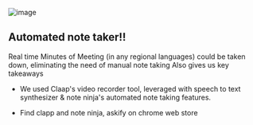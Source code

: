 ![image](https://github.com/user-attachments/assets/e33308fe-6b2e-449b-a399-11d5ae04a745)


Automated note taker‼️
-
Real time Minutes of Meeting (in any regional languages) could be taken down, eliminating the need of manual note taking
Also gives us key takeaways

-  We used Claap's video recorder tool, leveraged with speech to text synthesizer & note ninja's automated note taking features.

-  Find clapp and note ninja, askify on chrome web store
